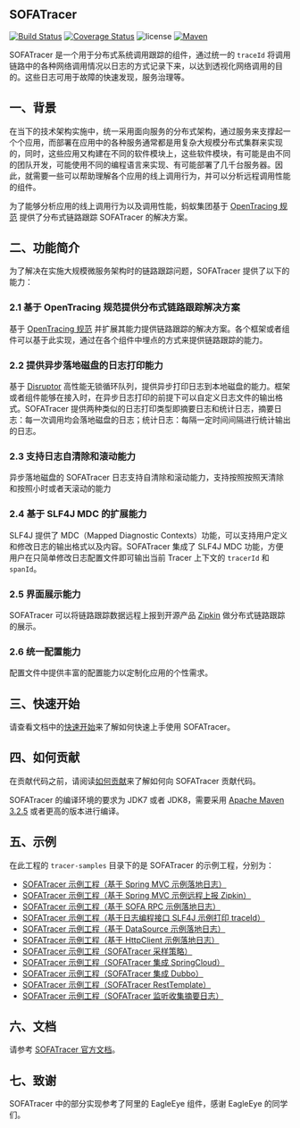 ## SOFATracer

[![Build Status](https://travis-ci.com/sofastack/sofa-tracer.svg?branch=master)](https://travis-ci.com/sofastack/sofa-tracer)
[![Coverage Status](https://codecov.io/gh/sofastack/sofa-tracer/branch/master/graph/badge.svg)](https://codecov.io/gh/sofastack/sofa-tracer/branch/master)
![license](https://img.shields.io/badge/license-Apache--2.0-green.svg)
[![Maven](https://img.shields.io/github/release/sofastack/sofa-tracer.svg)](https://github.com/sofastack/sofa-tracer/releases)

SOFATracer 是一个用于分布式系统调用跟踪的组件，通过统一的 `traceId` 将调用链路中的各种网络调用情况以日志的方式记录下来，以达到透视化网络调用的目的。这些日志可用于故障的快速发现，服务治理等。

## 一、背景

在当下的技术架构实施中，统一采用面向服务的分布式架构，通过服务来支撑起一个个应用，而部署在应用中的各种服务通常都是用复杂大规模分布式集群来实现的，同时，这些应用又构建在不同的软件模块上，这些软件模块，有可能是由不同的团队开发，可能使用不同的编程语言来实现、有可能部署了几千台服务器。因此，就需要一些可以帮助理解各个应用的线上调用行为，并可以分析远程调用性能的组件。

为了能够分析应用的线上调用行为以及调用性能，蚂蚁集团基于 [OpenTracing 规范](http://opentracing.io/documentation/pages/spec.html) 提供了分布式链路跟踪 SOFATracer 的解决方案。

## 二、功能简介

为了解决在实施大规模微服务架构时的链路跟踪问题，SOFATracer 提供了以下的能力：

### 2.1 基于 OpenTracing 规范提供分布式链路跟踪解决方案

基于 [OpenTracing 规范](http://opentracing.io/documentation/pages/spec.html) 并扩展其能力提供链路跟踪的解决方案。各个框架或者组件可以基于此实现，通过在各个组件中埋点的方式来提供链路跟踪的能力。

### 2.2 提供异步落地磁盘的日志打印能力

基于 [Disruptor](https://github.com/LMAX-Exchange/disruptor) 高性能无锁循环队列，提供异步打印日志到本地磁盘的能力。框架或者组件能够在接入时，在异步日志打印的前提下可以自定义日志文件的输出格式。SOFATracer 提供两种类似的日志打印类型即摘要日志和统计日志，摘要日志：每一次调用均会落地磁盘的日志；统计日志：每隔一定时间间隔进行统计输出的日志。

### 2.3 支持日志自清除和滚动能力

异步落地磁盘的 SOFATracer 日志支持自清除和滚动能力，支持按照按照天清除和按照小时或者天滚动的能力

### 2.4 基于 SLF4J MDC 的扩展能力

SLF4J 提供了 MDC（Mapped Diagnostic Contexts）功能，可以支持用户定义和修改日志的输出格式以及内容。SOFATracer 集成了 SLF4J MDC 功能，方便用户在只简单修改日志配置文件即可输出当前 Tracer 上下文的 `tracerId` 和 `spanId`。

### 2.5 界面展示能力

SOFATracer 可以将链路跟踪数据远程上报到开源产品 [Zipkin](https://zipkin.io/) 做分布式链路跟踪的展示。

### 2.6 统一配置能力

配置文件中提供丰富的配置能力以定制化应用的个性需求。

## 三、快速开始

请查看文档中的[快速开始](https://www.sofastack.tech/sofa-tracer/docs/ComponentAccess)来了解如何快速上手使用 SOFATracer。

## 四、如何贡献

在贡献代码之前，请阅读[如何贡献](./CONTRIBUTING.md)来了解如何向 SOFATracer 贡献代码。

SOFATracer 的编译环境的要求为 JDK7 或者 JDK8，需要采用 [Apache Maven 3.2.5](https://archive.apache.org/dist/maven/maven-3/3.2.5/binaries/) 或者更高的版本进行编译。

## 五、示例

在此工程的 `tracer-samples` 目录下的是 SOFATracer 的示例工程，分别为：

* [SOFATracer 示例工程（基于 Spring MVC 示例落地日志）](https://github.com/sofastack-guides/sofa-tracer-guides/blob/master/tracer-sample-with-springmvc)
* [SOFATracer 示例工程（基于 Spring MVC 示例远程上报 Zipkin）](https://github.com/sofastack-guides/sofa-tracer-guides/blob/master/tracer-sample-with-zipkin)
* [SOFATracer 示例工程（基于 SOFA RPC 示例落地日志）](https://github.com/sofastack-guides/sofa-tracer-guides/blob/master/tracer-sample-with-sofarpc)
* [SOFATracer 示例工程（基于日志编程接口 SLF4J 示例打印 traceId）](https://github.com/sofastack-guides/sofa-tracer-guides/blob/master/tracer-sample-with-slf4j)
* [SOFATracer 示例工程（基于 DataSource 示例落地日志）](https://github.com/sofastack-guides/sofa-tracer-guides/blob/master/tracer-sample-with-h2)
* [SOFATracer 示例工程（基于 HttpClient 示例落地日志）](https://github.com/sofastack-guides/sofa-tracer-guides/blob/master/tracer-sample-with-httpclient)
* [SOFATracer 示例工程（SOFATracer 采样策略）](https://github.com/sofastack-guides/sofa-tracer-guides/blob/master/tracer-sample-with-sampler)
* [SOFATracer 示例工程（SOFATracer 集成 SpringCloud）](https://github.com/sofastack-guides/sofa-tracer-guides/blob/master/tracer-sample-with-openfeign)
* [SOFATracer 示例工程（SOFATracer 集成 Dubbo）](https://github.com/sofastack-guides/sofa-tracer-guides/blob/master/tracer-sample-with-dubbo)
* [SOFATracer 示例工程（SOFATracer RestTemplate）](https://github.com/sofastack-guides/sofa-tracer-guides/blob/master/tracer-sample-with-resttemplate)
* [SOFATracer 示例工程（SOFATracer 监听收集摘要日志）](https://github.com/sofastack-guides/sofa-tracer-guides/tree/master/tracer-sample-with-catchbiz)
 
## 六、文档

请参考 [SOFATracer 官方文档](http://www.sofastack.tech/sofa-tracer/docs/Home)。

## 七、致谢

SOFATracer 中的部分实现参考了阿里的 EagleEye 组件，感谢 EagleEye 的同学们。



